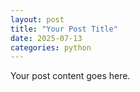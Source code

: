```yaml
---
layout: post
title: "Your Post Title"
date: 2025-07-13
categories: python
---
```

Your post content goes here.
